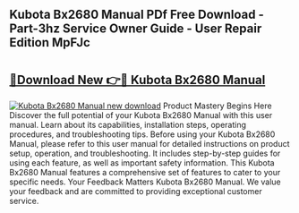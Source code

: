 ## Kubota Bx2680 Manual PDf Free Download - Part-3hz Service Owner Guide - User Repair Edition MpFJc

# <h2><a href="http://bc92365.oget.top/?id=Kubota+Bx2680+Manual">🔗Download New 👉🔴 Kubota Bx2680 Manual</a></h2>

[![Kubota Bx2680 Manual new download](https://i.imgur.com/5g1atiW.png)](http://bc92365.oget.top/?id=Kubota+Bx2680+Manual)
Product Mastery Begins Here Discover the full potential of your Kubota Bx2680 Manual with this user manual. Learn about its capabilities, installation steps, operating procedures, and troubleshooting tips. Before using your Kubota Bx2680 Manual, please refer to this user manual for detailed instructions on product setup, operation, and troubleshooting. It includes step-by-step guides for using each feature, as well as important safety information. This Kubota Bx2680 Manual features a comprehensive set of features to cater to your specific needs. Your Feedback Matters Kubota Bx2680 Manual. We value your feedback and are committed to providing exceptional customer service.

